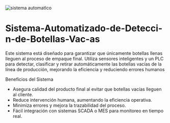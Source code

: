 
![sistema automatIco](https://github.com/user-attachments/assets/44ff3f12-0c1e-426a-b0ef-cfa1294007db)


# Sistema-Automatizado-de-Detecci-n-de-Botellas-Vac-as
Este sistema está diseñado para garantizar que únicamente botellas llenas lleguen al proceso de empaque final. Utiliza sensores inteligentes y un PLC para detectar, clasificar y retirar automáticamente las botellas vacías de la línea de producción, mejorando la eficiencia y reduciendo errores humanos

Beneficios del Sistema
- Asegura calidad del producto final al evitar que botellas vacías lleguen al cliente.
- Reduce intervención humana, aumentando la eficiencia operativa.
- Minimiza errores y mejora la trazabilidad del proceso.
- Fácil integración con sistemas SCADA o MES para monitoreo en tiempo real.

